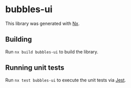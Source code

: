 # bubbles-ui

This library was generated with [Nx](https://nx.dev).

## Building

Run `nx build bubbles-ui` to build the library.

## Running unit tests

Run `nx test bubbles-ui` to execute the unit tests via [Jest](https://jestjs.io).
